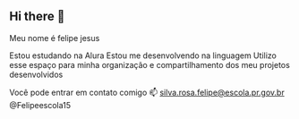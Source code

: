 ## Hi there 👋
Meu nome é felipe jesus

Estou estudando na Alura
Estou me desenvolvendo na linguagem 
Utilizo esse espaço para minha organização e compartilhamento dos meu projetos desenvolvidos

Você pode entrar em contato comigo 📫
silva.rosa.felipe@escola.pr.gov.br
@Felipeescola15

<!--
**Felipeescola15/Felipeescola15** is a ✨ _special_ ✨ repository because its `README.md` (this file) appears on your GitHub profile.

Here are some ideas to get you started:

- 🔭 I’m currently working on ...
- 🌱 I’m currently learning ...
- 👯 I’m looking to collaborate on ...
- 🤔 I’m looking for help with ...
- 💬 Ask me about ...
- 📫 How to reach me: ...
- 😄 Pronouns: ...
- ⚡ Fun fact: ...
-->
